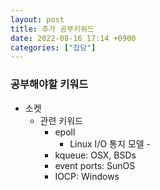 ```yaml
---
layout: post
title: 추가 공부키워드
date: 2022-08-16 17:14 +0900
categories: ["잡담"]
---
```


### 공부해야할 키워드

- 소켓
  - 관련 키워드
    - epoll
      - Linux I/O 통지 모델 -
    - kqueue: OSX, BSDs
    - event ports: SunOS
    - IOCP: Windows
